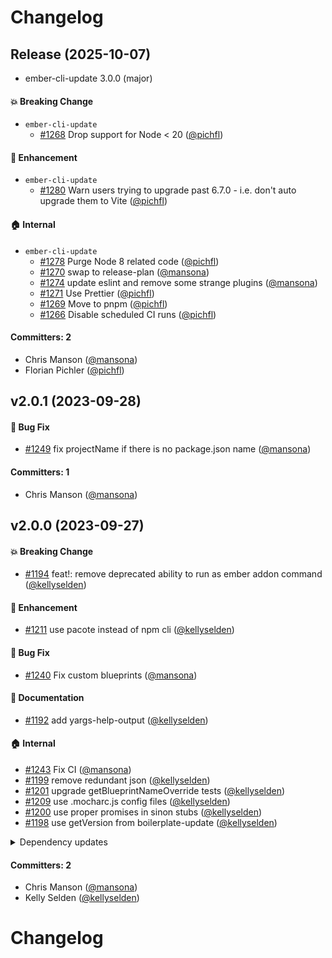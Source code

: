 # Changelog

## Release (2025-10-07)

* ember-cli-update 3.0.0 (major)

#### :boom: Breaking Change
* `ember-cli-update`
  * [#1268](https://github.com/ember-cli/ember-cli-update/pull/1268) Drop support for Node < 20 ([@pichfl](https://github.com/pichfl))

#### :rocket: Enhancement
* `ember-cli-update`
  * [#1280](https://github.com/ember-cli/ember-cli-update/pull/1280) Warn users trying to upgrade past 6.7.0 - i.e. don't auto upgrade them to Vite ([@pichfl](https://github.com/pichfl))

#### :house: Internal
* `ember-cli-update`
  * [#1278](https://github.com/ember-cli/ember-cli-update/pull/1278) Purge Node 8 related code ([@pichfl](https://github.com/pichfl))
  * [#1270](https://github.com/ember-cli/ember-cli-update/pull/1270) swap to release-plan ([@mansona](https://github.com/mansona))
  * [#1274](https://github.com/ember-cli/ember-cli-update/pull/1274) update eslint and remove some strange plugins ([@mansona](https://github.com/mansona))
  * [#1271](https://github.com/ember-cli/ember-cli-update/pull/1271) Use Prettier ([@pichfl](https://github.com/pichfl))
  * [#1269](https://github.com/ember-cli/ember-cli-update/pull/1269) Move to pnpm ([@pichfl](https://github.com/pichfl))
  * [#1266](https://github.com/ember-cli/ember-cli-update/pull/1266) Disable scheduled CI runs ([@pichfl](https://github.com/pichfl))

#### Committers: 2
- Chris Manson ([@mansona](https://github.com/mansona))
- Florian Pichler ([@pichfl](https://github.com/pichfl))



## v2.0.1 (2023-09-28)

#### :bug: Bug Fix
* [#1249](https://github.com/ember-cli/ember-cli-update/pull/1249) fix projectName if there is no package.json name ([@mansona](https://github.com/mansona))

#### Committers: 1
- Chris Manson ([@mansona](https://github.com/mansona))

## v2.0.0 (2023-09-27)

#### :boom: Breaking Change
* [#1194](https://github.com/ember-cli/ember-cli-update/pull/1194) feat!: remove deprecated ability to run as ember addon command ([@kellyselden](https://github.com/kellyselden))

#### :rocket: Enhancement
* [#1211](https://github.com/ember-cli/ember-cli-update/pull/1211) use pacote instead of npm cli ([@kellyselden](https://github.com/kellyselden))

#### :bug: Bug Fix
* [#1240](https://github.com/ember-cli/ember-cli-update/pull/1240) Fix custom blueprints ([@mansona](https://github.com/mansona))

#### :memo: Documentation
* [#1192](https://github.com/ember-cli/ember-cli-update/pull/1192) add yargs-help-output ([@kellyselden](https://github.com/kellyselden))

#### :house: Internal
* [#1243](https://github.com/ember-cli/ember-cli-update/pull/1243) Fix CI ([@mansona](https://github.com/mansona))
* [#1199](https://github.com/ember-cli/ember-cli-update/pull/1199) remove redundant json ([@kellyselden](https://github.com/kellyselden))
* [#1201](https://github.com/ember-cli/ember-cli-update/pull/1201) upgrade getBlueprintNameOverride tests ([@kellyselden](https://github.com/kellyselden))
* [#1209](https://github.com/ember-cli/ember-cli-update/pull/1209) use .mocharc.js config files ([@kellyselden](https://github.com/kellyselden))
* [#1200](https://github.com/ember-cli/ember-cli-update/pull/1200) use proper promises in sinon stubs ([@kellyselden](https://github.com/kellyselden))
* [#1198](https://github.com/ember-cli/ember-cli-update/pull/1198) use getVersion from boilerplate-update ([@kellyselden](https://github.com/kellyselden))

<details>

  <summary> Dependency updates </summary>

* [#1170](https://github.com/ember-cli/ember-cli-update/pull/1170) Update dependency npm-package-arg to v9 ([@renovate[bot]](https://github.com/apps/renovate))
* [#1206](https://github.com/ember-cli/ember-cli-update/pull/1206) Update dependency standard-node-template to v3 ([@renovate[bot]](https://github.com/apps/renovate))
* [#1174](https://github.com/ember-cli/ember-cli-update/pull/1174) Update dependency sinon to v14 ([@renovate[bot]](https://github.com/apps/renovate))
* [#1202](https://github.com/ember-cli/ember-cli-update/pull/1202) Update dependency @kellyselden/node-template to v3 ([@renovate[bot]](https://github.com/apps/renovate))
* [#1166](https://github.com/ember-cli/ember-cli-update/pull/1166) Update dependency @kellyselden/node-template to v2.2.2 ([@renovate[bot]](https://github.com/apps/renovate))
* [#1207](https://github.com/ember-cli/ember-cli-update/pull/1207) update sinon-chai ([@kellyselden](https://github.com/kellyselden))
* [#1205](https://github.com/ember-cli/ember-cli-update/pull/1205) update dev deps ([@kellyselden](https://github.com/kellyselden))
* [#1190](https://github.com/ember-cli/ember-cli-update/pull/1190) Update dependency standard-node-template to v2.1.0 ([@renovate[bot]](https://github.com/apps/renovate))
* [#1165](https://github.com/ember-cli/ember-cli-update/pull/1165) Update dependency mout to 1.2.3 [SECURITY] ([@renovate[bot]](https://github.com/apps/renovate))
* [#1180](https://github.com/ember-cli/ember-cli-update/pull/1180) Update dependency hosted-git-info [SECURITY] ([@renovate[bot]](https://github.com/apps/renovate))
* [#1187](https://github.com/ember-cli/ember-cli-update/pull/1187) Update dependency underscore to 1.12.1 [SECURITY] ([@renovate[bot]](https://github.com/apps/renovate))
* [#1184](https://github.com/ember-cli/ember-cli-update/pull/1184) Update dependency path-parse to 1.0.7 [SECURITY] ([@renovate[bot]](https://github.com/apps/renovate))
* [#1182](https://github.com/ember-cli/ember-cli-update/pull/1182) Update dependency nanoid to 3.1.31 [SECURITY] ([@renovate[bot]](https://github.com/apps/renovate))
* [#1181](https://github.com/ember-cli/ember-cli-update/pull/1181) Update dependency lodash to 4.17.21 [SECURITY] ([@renovate[bot]](https://github.com/apps/renovate))
* [#1179](https://github.com/ember-cli/ember-cli-update/pull/1179) Update dependency handlebars to 4.7.7 [SECURITY] ([@renovate[bot]](https://github.com/apps/renovate))
* [#1178](https://github.com/ember-cli/ember-cli-update/pull/1178) Update dependency glob-parent to 5.1.2 [SECURITY] ([@renovate[bot]](https://github.com/apps/renovate))
* [#1177](https://github.com/ember-cli/ember-cli-update/pull/1177) Update dependency follow-redirects to 1.14.8 [SECURITY] ([@renovate[bot]](https://github.com/apps/renovate))
* [#1176](https://github.com/ember-cli/ember-cli-update/pull/1176) Update dependency engine.io to 4.0.0 [SECURITY] ([@renovate[bot]](https://github.com/apps/renovate))
* [#1175](https://github.com/ember-cli/ember-cli-update/pull/1175) Update dependency ansi-regex [SECURITY] ([@renovate[bot]](https://github.com/apps/renovate))
* [#1172](https://github.com/ember-cli/ember-cli-update/pull/1172) Update dependency async to 2.6.4 [SECURITY] ([@renovate[bot]](https://github.com/apps/renovate))

</details>

#### Committers: 2
- Chris Manson ([@mansona](https://github.com/mansona))
- Kelly Selden ([@kellyselden](https://github.com/kellyselden))

# Changelog

